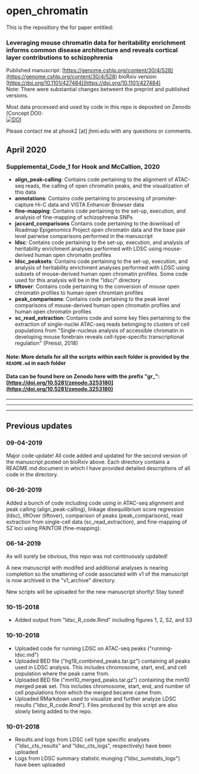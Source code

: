 # open_chromatin

This is the repositiory the for paper entitled:
   
### Leveraging mouse chromatin data for heritability enrichment informs common disease architecture and reveals cortical layer contributions to schizophrenia  

Published manuscript: [https://genome.cshlp.org/content/30/4/528](https://genome.cshlp.org/content/30/4/528) 
bioRxiv version: [https://doi.org/10.1101/427484](https://doi.org/10.1101/427484)  
Note: There were substantial changes betweent the preprint and published versions.

Most data processed and used by code in this repo is deposited on Zenodo (Concept DOI):  
[![DOI](https://zenodo.org/badge/DOI/10.5281/zenodo.3253180.svg)](https://doi.org/10.5281/zenodo.3253180)

Please contact me at phook2 [at] jhmi.edu with any questions or comments.


## April 2020

### Supplemental\_Code\_1 for Hook and McCallion, 2020

- **align_peak-calling**: Contains code pertaining to the alignment of ATAC-seq reads, the calling of open chromatin peaks, and the visualization of this data   
- **annotations**: Contains code pertaining to processing of promoter-capture Hi-C data and VISTA Enhancer Browser data  
- **fine-mapping**: Contains code pertaining to the set-up, execution, and analysis of fine-mapping of schizophrenia SNPs  
- **jaccard_comparisons** Contains code pertaining to the download of Roadmap Epigenomics Project open chromatin data and the base pair level pairwise comparisons performed in the manuscript  
- **ldsc**: Contains code pertaining to the set-up, execution, and analysis of heritability enrichment analyses performed with LDSC using mouse-derived human open chromatin profiles  
- **ldsc_peaksets**: Contains code pertaining to the set-up, execution, and analysis of heritability enrichment analyses performed with LDSC using subsets of mouse-derived human open chromatin profiles. Some code used for this analysis will be in the "ldsc/" directory  
- **liftover**: Contains code pertaining to the conversion of mouse open chromatin profiles to human open chromtain profiles    
- **peak_comparisons**: Contains code pertaining to the peak level comparisons of mouse-derived human open chromatin profiles and human open chromatin profiles  
- **sc\_read\_extraction**: Contains code and some key files pertaining to the extraction of single-nuclei ATAC-seq reads belonging to clusters of cell populations from "Single-nucleus analysis of accessible chromatin in developing mouse forebrain reveals cell-type-specific transcriptional regulation" (Preissl, 2018)  

#### Note: More details for all the scripts within each folder is provided by the `README.md` in each folder  

#### Data can be found here on Zenodo here with the prefix "gr_":  [https://doi.org/10.5281/zenodo.3253180](https://doi.org/10.5281/zenodo.3253180)  
  
-----  
-----  
-----

## Previous updates

### 09-04-2019

Major code update! All code added and updated for the second version of the manuscript posted on bioRxiv above. Each directory contains a README.md document in which I have provided detailed descriptions of all code in the directory.

### 06-26-2019

Added a bunch of code including code using in ATAC-seq alignment and peak calling (align_peak-calling), linkage disequilibrium score regression (ldsc), liftOver (liftover), comparison of peaks (peak_comparisons), read extraction from single-cell data (sc_read_extraction), and fine-mapping of SZ loci using PAINTOR (fine-mapping).

### 06-14-2019

As will surely be obvious, this repo was not continuously updated!

A new manuscript with modifed and additional analyses is nearing completion so the smattering of code associated with v1 of the manuscript is now archived in the "v1_archive" directory.

New scripts will be uploaded for the new manuscript shortly! Stay tuned! 

### 10-15-2018
- Added output from "ldsc_R_code.Rmd" including figures 1, 2, S2, and S3

### 10-10-2018
- Uploaded code for running LDSC on ATAC-seq peaks ("running-ldsc.md")
- Uploaded BED file ("hg19_combined_peaks.tar.gz") containing all peaks used in LDSC analysis. This includes chromosome, start, end, and cell population where the peak came from.
- Uploaded BED file ("mm10_merged_peaks.tar.gz") containing the mm10 merged peak set. This includes chromosome, start, end, and number of cell populations from which the merged became came from.
- Uploaded RMarkdown used to visualize and further analyze LDSC results ("ldsc_R_code.Rmd"). Files produced by this script are also slowly being added to the repo.

### 10-01-2018

- Results and logs from LDSC cell type specific analyses ("ldsc_cts_results" and "ldsc_cts_logs", respectively) have been uploaded  
- Logs from LDSC summary statistic munging ("ldsc_sumstats_logs") have been uploaded

